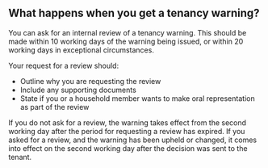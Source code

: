 ##  What happens when you get a tenancy warning?

You can ask for an internal review of a tenancy warning. This should be made
within 10 working days of the warning being issued, or within 20 working days
in exceptional circumstances.

Your request for a review should:

  * Outline why you are requesting the review 
  * Include any supporting documents 
  * State if you or a household member wants to make oral representation as part of the review 

If you do not ask for a review, the warning takes effect from the second
working day after the period for requesting a review has expired. If you asked
for a review, and the warning has been upheld or changed, it comes into effect
on the second working day after the decision was sent to the tenant.
